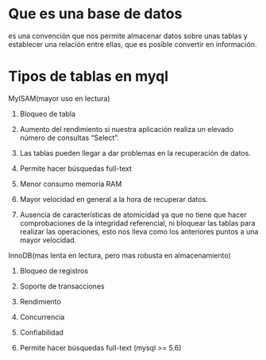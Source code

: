 # Que es una base de datos

  es una convención que nos permite almacenar datos sobre unas tablas y establecer una relación entre ellas,
  que es posible convertir en información.


# Tipos de tablas en myql

MyISAM(mayor uso en lectura)

  1. Bloqueo de tabla

  2. Aumento del rendimiento si nuestra aplicación realiza un elevado número de consultas “Select”.

  3. Las tablas pueden llegar a dar problemas en la recuperación de datos.

  4. Permite hacer búsquedas full-text

  5. Menor consumo memoria RAM

  6. Mayor velocidad en general a la hora de recuperar datos.

  7. Ausencia de características de atomicidad ya que no tiene que hacer comprobaciones de la integridad referencial,
    ni bloquear las tablas para realizar las operaciones, esto nos lleva como los anteriores puntos a una mayor velocidad.

InnoDB(mas lenta en lectura, pero mas robusta en almacenamiento)

  1. Bloqueo de registros

  2. Soporte de transacciones

  3. Rendimiento

  4. Concurrencia

  5. Confiabilidad

  6. Permite hacer búsquedas full-text (mysql >= 5.6)